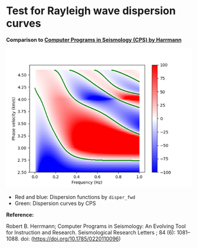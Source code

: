 # Test for Rayleigh wave dispersion curves
__Comparison to [Computer Programs in Seismology (CPS) by Harrmann](http://www.eas.slu.edu/eqc/eqccps.html)__

![Compalison](./rayleigh_test.png)
* Red and blue: Dispersion functions by `disper_fwd`
* Green: Dispersion curves by CPS


__Reference:__

Robert B. Herrmann; Computer Programs in Seismology: An Evolving Tool for Instruction and Research. Seismological Research Letters ; 84 (6): 1081–1088. doi: (https://doi.org/10.1785/0220110096)
